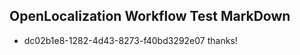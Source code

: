 ## OpenLocalization Workflow Test MarkDown
* dc02b1e8-1282-4d43-8273-f40bd3292e07 thanks!

<!--HONumber=Jul16_HO4-->


